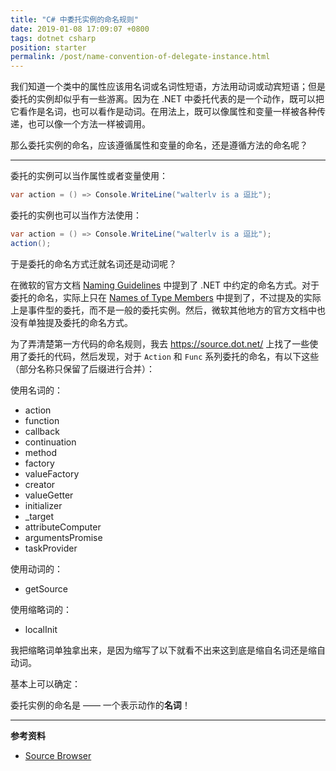 ```yaml
---
title: "C# 中委托实例的命名规则"
date: 2019-01-08 17:09:07 +0800
tags: dotnet csharp
position: starter
permalink: /post/name-convention-of-delegate-instance.html
---
```


我们知道一个类中的属性应该用名词或名词性短语，方法用动词或动宾短语；但是委托的实例却似乎有一些游离。因为在 .NET 中委托代表的是一个动作，既可以把它看作是名词，也可以看作是动词。在用法上，既可以像属性和变量一样被各种传递，也可以像一个方法一样被调用。

那么委托实例的命名，应该遵循属性和变量的命名，还是遵循方法的命名呢？

---

委托的实例可以当作属性或者变量使用：

```csharp
var action = () => Console.WriteLine("walterlv is a 逗比");
```

委托的实例也可以当作方法使用：

```csharp
var action = () => Console.WriteLine("walterlv is a 逗比");
action();
```

于是委托的命名方式迁就名词还是动词呢？

在微软的官方文档 [Naming Guidelines](https://docs.microsoft.com/en-us/dotnet/standard/design-guidelines/naming-guidelines) 中提到了 .NET 中约定的命名方式。对于委托的命名，实际上只在 [Names of Type Members](https://docs.microsoft.com/en-us/dotnet/standard/design-guidelines/names-of-type-members#names-of-events) 中提到了，不过提及的实际上是事件型的委托，而不是一般的委托实例。然后，微软其他地方的官方文档中也没有单独提及委托的命名方式。

为了弄清楚第一方代码的命名规则，我去 <https://source.dot.net/> 上找了一些使用了委托的代码，然后发现，对于 `Action` 和 `Func` 系列委托的命名，有以下这些（部分名称只保留了后缀进行合并）：

使用名词的：

- action
- function
- callback
- continuation
- method
- factory
- valueFactory
- creator
- valueGetter
- initializer
- _target
- attributeComputer
- argumentsPromise
- taskProvider

使用动词的：

- getSource

使用缩略词的：

- localInit

我把缩略词单独拿出来，是因为缩写了以下就看不出来这到底是缩自名词还是缩自动词。

基本上可以确定：

委托实例的命名是 —— 一个表示动作的**名词**！

---

**参考资料**

- [Source Browser](https://source.dot.net/)

